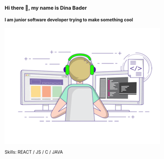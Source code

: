 ### Hi there 👋, my name is Dina Bader
#### I am junior software developer trying to make something cool
![I am junior software developer trying to make something cool](https://raw.githubusercontent.com/AswinBarath/AswinBarath/master/coding.gif)


Skills: REACT / JS / C / JAVA
